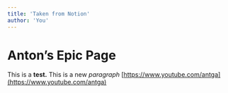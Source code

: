 ```yaml
---
title: 'Taken from Notion'
author: 'You'
---  
```

# Anton’s Epic Page


This is a  **test.** 
This is a new  *paragraph* 
[https://www.youtube.com/antga](https://www.youtube.com/antga) 
